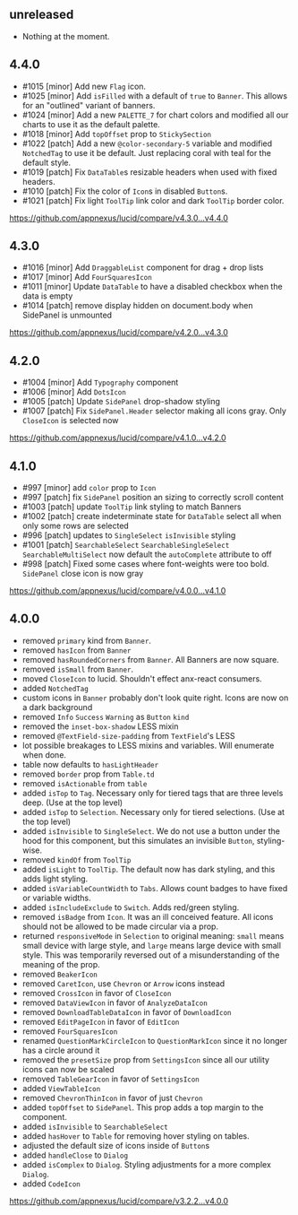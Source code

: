 ## unreleased

- Nothing at the moment.

## 4.4.0

- #1015 [minor] Add new `Flag` icon.
- #1025 [minor] Add `isFilled` with a default of `true` to `Banner`. This allows for an "outlined" variant of banners.
- #1024 [minor] Add a new `PALETTE_7` for chart colors and modified all our charts to use it as the default palette.
- #1018 [minor] Add `topOffset` prop to `StickySection`
- #1022 [patch] Add a new `@color-secondary-5` variable and modified `NotchedTag` to use it be default. Just replacing coral with teal for the default style.
- #1019 [patch] Fix `DataTable`s resizable headers when used with fixed headers.
- #1010 [patch] Fix the color of `Icon`s in disabled `Button`s.
- #1021 [patch] Fix light `ToolTip` link color and dark `ToolTip` border color.

https://github.com/appnexus/lucid/compare/v4.3.0...v4.4.0

## 4.3.0

- #1016 [minor] Add `DraggableList` component for drag + drop lists
- #1017 [minor] Add `FourSquaresIcon`
- #1011 [minor] Update `DataTable` to have a disabled checkbox when the data is empty
- #1014 [patch] remove display hidden on document.body when SidePanel is unmounted

https://github.com/appnexus/lucid/compare/v4.2.0...v4.3.0

## 4.2.0

- #1004 [minor] Add `Typography` component
- #1006 [minor] Add `DotsIcon`
- #1005 [patch] Update `SidePanel` drop-shadow styling
- #1007 [patch] Fix `SidePanel.Header` selector making all icons gray.  Only `CloseIcon` is selected now

https://github.com/appnexus/lucid/compare/v4.1.0...v4.2.0

## 4.1.0

- #997 [minor] add `color` prop to `Icon`
- #997 [patch] fix `SidePanel` position an sizing to correctly scroll content
- #1003 [patch] update `ToolTip` link styling to match Banners
- #1002 [patch] create indeterminate state for `DataTable` select all when only some rows are selected
- #996 [patch] updates to `SingleSelect` `isInvisible` styling
- #1001 [patch] `SearchableSelect` `SearchableSingleSelect` `SearchableMultiSelect` now default the `autoComplete` attribute to off
- #998 [patch] Fixed some cases where font-weights were too bold. `SidePanel` close icon is now gray

https://github.com/appnexus/lucid/compare/v4.0.0...v4.1.0

## 4.0.0

- removed `primary` kind from `Banner`.
- removed `hasIcon` from `Banner`
- removed `hasRoundedCorners` from `Banner`.  All Banners are now square.
- removed `isSmall` from `Banner`.
- moved `CloseIcon` to lucid.  Shouldn't effect anx-react consumers.
- added `NotchedTag`
- custom icons in `Banner` probably don't look quite right.  Icons are now on a dark background
- removed `Info` `Success` `Warning` as `Button` `kind`
- removed the `inset-box-shadow` LESS mixin
- removed `@TextField-size-padding` from `TextField`'s LESS
- lot possible breakages to LESS mixins and variables.  Will enumerate when done.
- table now defaults to `hasLightHeader`
- removed `border` prop from `Table.td`
- removed `isActionable` from `table`
- added `isTop` to `Tag`. Necessary only for tiered tags that are three levels deep. (Use at the top level)
- added `isTop` to `Selection`. Necessary only for tiered selections. (Use at the top level)
- added `isInvisible` to `SingleSelect`. We do not use a button under the hood for this component, but this simulates an invisible `Button`, styling-wise.
- removed `kindOf` from `ToolTip`
- added `isLight` to `ToolTip`. The default now has dark styling, and this adds light styling.
- added `isVariableCountWidth` to `Tabs`. Allows count badges to have fixed or variable widths.
- added `isIncludeExclude` to `Switch`. Adds red/green styling.
- removed `isBadge` from `Icon`. It was an ill conceived feature. All icons should not be allowed to be made circular via a prop.
- returned `responsiveMode` in `Selection` to original meaning: `small` means small device with large style, and `large` means large device with small style. This was temporarily reversed out of a misunderstanding of the meaning of the prop.
- removed `BeakerIcon`
- removed `CaretIcon`, use `Chevron` or `Arrow` icons instead
- removed `CrossIcon` in favor of `CloseIcon`
- removed `DataViewIcon` in favor of `AnalyzeDataIcon`
- removed `DownloadTableDataIcon` in favor of `DownloadIcon`
- removed `EditPageIcon` in favor of `EditIcon`
- removed `FourSquaresIcon`
- renamed `QuestionMarkCircleIcon` to `QuestionMarkIcon` since it no longer has a circle around it
- removed the `presetSize` prop from `SettingsIcon` since all our utility icons can now be scaled
- removed `TableGearIcon` in favor of `SettingsIcon`
- added `ViewTableIcon`
- removed `ChevronThinIcon` in favor of just `Chevron`
- added `topOffset` to `SidePanel`. This prop adds a top margin to the component.
- added `isInvisible` to `SearchableSelect`
- added `hasHover` to `Table` for removing hover styling on tables.
- adjusted the default size of icons inside of `Button`s
- added `handleClose` to `Dialog`
- added `isComplex` to `Dialog`. Styling adjustments for a more complex `Dialog`.
- added `CodeIcon`

https://github.com/appnexus/lucid/compare/v3.2.2...v4.0.0
